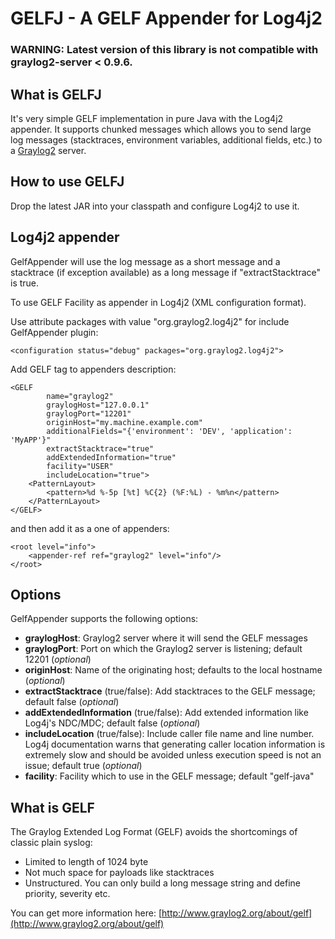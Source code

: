 GELFJ - A GELF Appender for Log4j2
====================================================================

### WARNING: Latest version of this library is not compatible with graylog2-server < 0.9.6. 

What is GELFJ
-------------

It's very simple GELF implementation in pure Java with the Log4j2 appender. It supports chunked messages which allows you to send large log messages (stacktraces, environment variables, additional fields, etc.) to a [Graylog2](http://www.graylog2.org/) server.

How to use GELFJ
----------------

Drop the latest JAR into your classpath and configure Log4j2 to use it.

Log4j2 appender
--------------

GelfAppender will use the log message as a short message and a stacktrace (if exception available) as a long message if "extractStacktrace" is true.

To use GELF Facility as appender in Log4j2 (XML configuration format).

Use attribute packages with value "org.graylog2.log4j2" for include GelfAppender plugin:

	<configuration status="debug" packages="org.graylog2.log4j2">

Add GELF tag to appenders description:

	<GELF
			name="graylog2"
			graylogHost="127.0.0.1"
			graylogPort="12201"
			originHost="my.machine.example.com"
			additionalFields="{'environment': 'DEV', 'application': 'MyAPP'}"
			extractStacktrace="true"
			addExtendedInformation="true"
			facility="USER"
			includeLocation="true">
		<PatternLayout>
			<pattern>%d %-5p [%t] %C{2} (%F:%L) - %m%n</pattern>
		</PatternLayout>
	</GELF>

and then add it as a one of appenders:

	<root level="info">
		<appender-ref ref="graylog2" level="info"/>
	</root>

Options
-------

GelfAppender supports the following options:

- **graylogHost**: Graylog2 server where it will send the GELF messages
- **graylogPort**: Port on which the Graylog2 server is listening; default 12201 (*optional*)
- **originHost**: Name of the originating host; defaults to the local hostname (*optional*)
- **extractStacktrace** (true/false): Add stacktraces to the GELF message; default false (*optional*)
- **addExtendedInformation** (true/false): Add extended information like Log4j's NDC/MDC; default false (*optional*)
- **includeLocation** (true/false): Include caller file name and line number. Log4j documentation warns that generating caller location information is extremely slow and should be avoided unless execution speed is not an issue; default true (*optional*)
- **facility**: Facility which to use in the GELF message; default "gelf-java"

What is GELF
------------

The Graylog Extended Log Format (GELF) avoids the shortcomings of classic plain syslog:

- Limited to length of 1024 byte
- Not much space for payloads like stacktraces
- Unstructured. You can only build a long message string and define priority, severity etc.

You can get more information here: [http://www.graylog2.org/about/gelf](http://www.graylog2.org/about/gelf)